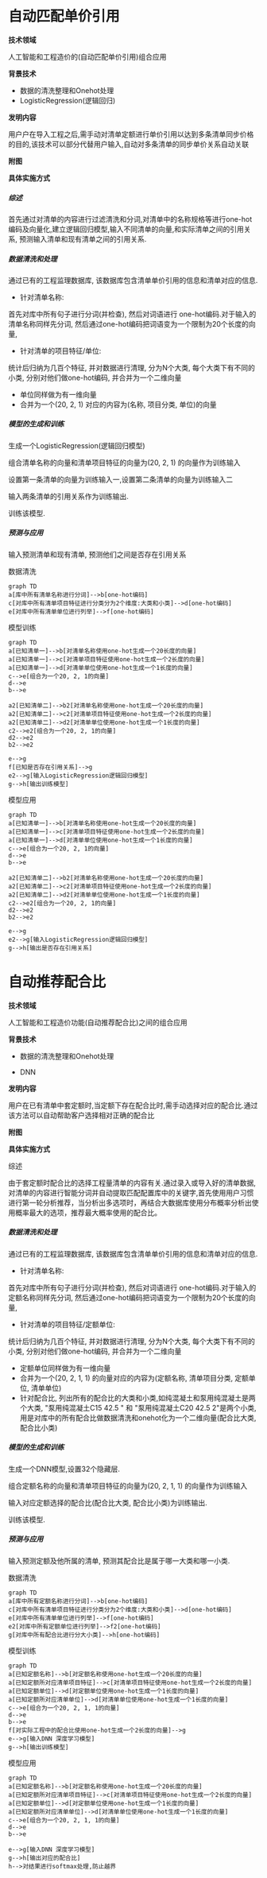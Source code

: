 # 自动匹配单价引用

**技术领域**

人工智能和工程造价的(自动匹配单价引用)组合应用

**背景技术**

+ 数据的清洗整理和Onehot处理
+ LogisticRegression(逻辑回归)

**发明内容**

用户户在导入工程之后,需手动对清单定额进行单价引用以达到多条清单同步价格的目的,该技术可以部分代替用户输入,自动对多条清单的同步单价关系自动关联

**附图**



**具体实施方式**

##### 综述

首先通过对清单的内容进行过滤清洗和分词,对清单中的名称规格等进行one-hot编码及向量化,建立逻辑回归模型,输入不同清单的向量,和实际清单之间的引用关系, 预测输入清单和现有清单之间的引用关系.

##### 数据清洗和处理

通过已有的工程监理数据库, 该数据库包含清单单价引用的信息和清单对应的信息.

+ 针对清单名称:

首先对库中所有句子进行分词(并检查), 然后对词语进行 one-hot编码.对于输入的清单名称同样先分词, 然后通过one-hot编码把词语变为一个限制为20个长度的向量,

+ 针对清单的项目特征/单位:

统计后归纳为几百个特征, 并对数据进行清理, 分为N个大类, 每个大类下有不同的小类, 分别对他们做one-hot编码, 并合并为一个二维向量 

+ 单位同样做为有一维向量 
+ 合并为一个(20, 2, 1) 对应的内容为(名称, 项目分类, 单位)的向量

##### 模型的生成和训练

生成一个LogisticRegression(逻辑回归模型)

组合清单名称的向量和清单项目特征的向量为(20, 2, 1) 的向量作为训练输入

设置第一条清单的向量为训练输入一,设置第二条清单的向量为训练输入二

输入两条清单的引用关系作为训练输出.

训练该模型.

##### 预测与应用

输入预测清单和现有清单, 预测他们之间是否存在引用关系



数据清洗

```mermaid
graph TD
a[库中所有清单名称进行分词]-->b[one-hot编码]
c[对库中所有清单项目特征进行分类分为2个维度:大类和小类]-->d[one-hot编码]
e[对库中所有清单单位进行列举]-->f[one-hot编码]
```

模型训练

```mermaid
graph TD
a[已知清单一]-->b[对清单名称使用one-hot生成一个20长度的向量]
a[已知清单一]-->c[对清单项目特征使用one-hot生成一个2长度的向量]
a[已知清单一]-->d[对清单单位使用one-hot生成一个1长度的向量]
c-->e[组合为一个20, 2, 1的向量]
d-->e
b-->e

a2[已知清单二]-->b2[对清单名称使用one-hot生成一个20长度的向量]
a2[已知清单二]-->c2[对清单项目特征使用one-hot生成一个2长度的向量]
a2[已知清单二]-->d2[对清单单位使用one-hot生成一个1长度的向量]
c2-->e2[组合为一个20, 2, 1的向量]
d2-->e2
b2-->e2

e-->g
f[已知是否存在引用关系]-->g
e2-->g[输入LogisticRegression逻辑回归模型]
g-->h[输出训练模型]

```

模型应用

````mermaid
graph TD
a[已知清单一]-->b[对清单名称使用one-hot生成一个20长度的向量]
a[已知清单一]-->c[对清单项目特征使用one-hot生成一个2长度的向量]
a[已知清单一]-->d[对清单单位使用one-hot生成一个1长度的向量]
c-->e[组合为一个20, 2, 1的向量]
d-->e
b-->e

a2[已知清单二]-->b2[对清单名称使用one-hot生成一个20长度的向量]
a2[已知清单二]-->c2[对清单项目特征使用one-hot生成一个2长度的向量]
a2[已知清单二]-->d2[对清单单位使用one-hot生成一个1长度的向量]
c2-->e2[组合为一个20, 2, 1的向量]
d2-->e2
b2-->e2

e-->g
e2-->g[输入LogisticRegression逻辑回归模型]
g-->h[输出是否存在引用关系]
````



# 自动推荐配合比

**技术领域**

人工智能和工程造价功能(自动推荐配合比)之间的组合应用

**背景技术**

+ 数据的清洗整理和Onehot处理

+ DNN

**发明内容**

用户在已有清单中套定额时,当定额下存在配合比时,需手动选择对应的配合比.通过该方法可以自动帮助客户选择相对正确的配合比

**附图**

**具体实施方式**

综述

由于套定额时配合比的选择工程量清单的内容有关.通过录入或导入好的清单数据,对清单的内容进行智能分词并自动提取匹配配置库中的关键字,首先使用用户习惯进行第一轮分析推荐，当分析出多选项时，再结合大数据库使用分布概率分析出使用概率最大的选项，推荐最大概率使用的配合比。

##### 数据清洗和处理

通过已有的工程监理数据库, 该数据库包含清单单价引用的信息和清单对应的信息.

+ 针对清单名称:

首先对库中所有句子进行分词(并检查), 然后对词语进行 one-hot编码.对于输入的定额名称同样先分词, 然后通过one-hot编码把词语变为一个限制为20个长度的向量,

+ 针对清单的项目特征/定额单位:

统计后归纳为几百个特征, 并对数据进行清理, 分为N个大类, 每个大类下有不同的小类, 分别对他们做one-hot编码, 并合并为一个二维向量 

+ 定额单位同样做为有一维向量 
+ 合并为一个(20, 2, 1, 1) 的向量对应的内容为(定额名称, 清单项目分类, 定额单位, 清单单位)
+ 针对配合比, 列出所有的配合比的大类和小类,如纯混凝土和泵用纯混凝土是两个大类, "泵用纯混凝土C15 42.5 " 和 "泵用纯混凝土C20 42.5 2"是两个小类, 用是对库中的所有配合比做数据清洗和onehot化为一个二维向量(配合比大类, 配合比小类)

##### 模型的生成和训练

生成一个DNN模型,设置32个隐藏层.

组合定额名称的向量和清单项目特征的向量为(20, 2, 1, 1) 的向量作为训练输入

输入对应定额选择的配合比(配合比大类, 配合比小类)为训练输出.

训练该模型.

##### 预测与应用

输入预测定额及他所属的清单, 预测其配合比是属于哪一大类和哪一小类.


数据清洗

```mermaid
graph TD
a[库中所有定额名称进行分词]-->b[one-hot编码]
c[对库中所有清单项目特征进行分类分为2个维度:大类和小类]-->d[one-hot编码]
e[对库中所有清单单位进行列举]-->f[one-hot编码]
e2[对库中所有定额单位进行列举]-->f2[one-hot编码]
g[对库中所有配合比进行分大小类]-->h[one-hot编码]
```

模型训练

```mermaid
graph TD
a[已知定额名称]-->b[对定额名称使用one-hot生成一个20长度的向量]
a[已知定额所对应清单项目特征]-->c[对清单项目特征使用one-hot生成一个2长度的向量]
a[已知定额单位]-->d[对定额单位使用one-hot生成一个1长度的向量]
a[已知定额所对应清单单位]-->d[对清单单位使用one-hot生成一个1长度的向量]
c-->e[组合为一个20, 2, 1, 1的向量]
d-->e
b-->e
f[对实际工程中的配合比使用one-hot生成一个2长度的向量]-->g
e-->g[输入DNN 深度学习模型]
g-->h[输出训练模型]

```

模型应用

````mermaid
graph TD
a[已知定额名称]-->b[对定额名称使用one-hot生成一个20长度的向量]
a[已知定额所对应清单项目特征]-->c[对清单项目特征使用one-hot生成一个2长度的向量]
a[已知定额单位]-->d[对定额单位使用one-hot生成一个1长度的向量]
a[已知定额所对应清单单位]-->d[对清单单位使用one-hot生成一个1长度的向量]
c-->e[组合为一个20, 2, 1, 1的向量]
d-->e
b-->e

e-->g[输入DNN 深度学习模型]
g-->h[输出对应的配合比]
h-->对结果进行softmax处理,防止越界
````